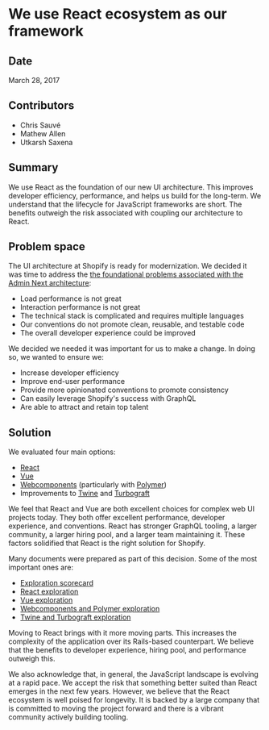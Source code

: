 # We use React ecosystem as our framework

## Date

March 28, 2017

## Contributors

- Chris Sauvé
- Mathew Allen
- Utkarsh Saxena

## Summary

We use React as the foundation of our new UI architecture. This improves developer efficiency, performance, and helps us build for the long-term. We understand that the lifecycle for JavaScript frameworks are short. The benefits outweigh the risk associated with coupling our architecture to React.

## Problem space

The UI architecture at Shopify is ready for modernization. We decided it was time to address the [the foundational problems associated with the Admin Next architecture](https://docs.google.com/document/d/1Z2lYsfX3oxytG4QNGaW6X83Z52Zz-jsrUFXp1zRGVpA/edit):

- Load performance is not great
- Interaction performance is not great
- The technical stack is complicated and requires multiple languages
- Our conventions do not promote clean, reusable, and testable code
- The overall developer experience could be improved

We decided we needed it was important for us to make a change. In doing so, we wanted to ensure we:

- Increase developer efficiency
- Improve end-user performance
- Provide more opinionated conventions to promote consistency
- Can easily leverage Shopify's success with GraphQL
- Are able to attract and retain top talent

## Solution

We evaluated four main options:

- [React](https://facebook.github.io/react/)
- [Vue](https://vuejs.org/)
- [Webcomponents](https://developer.mozilla.org/en-US/docs/Web/Web_Components) (particularly with [Polymer](https://www.polymer-project.org/1.0/))
- Improvements to [Twine](https://github.com/Shopify/twine) and [Turbograft](https://github.com/Shopify/turbograft)

We feel that React and Vue are both excellent choices for complex web UI projects today. They both offer excellent performance, developer experience, and conventions. React has stronger GraphQL tooling, a larger community, a larger hiring pool, and a larger team maintaining it. These factors solidified that React is the right solution for Shopify.

Many documents were prepared as part of this decision. Some of the most important ones are:

- [Exploration scorecard](https://docs.google.com/spreadsheets/d/1vn4xwTcXhuiD__Opxupahf55zDZEqJ5kswZODlmLhCU/edit#gid=0)
- [React exploration](https://docs.google.com/document/d/1Er44SPruAt_MYTcWEoHtmzUbgbpk3LsLcFw_avIglPY/edit#heading=h.f2tkwvxd2erv)
- [Vue exploration](https://docs.google.com/document/d/1y8OgERPk74t25OuRQO93H34irZqdoiIhJstKrTGFyTk/edit)
- [Webcomponents and Polymer exploration](https://docs.google.com/document/d/1QM8AoWQgn-2b5aMVduy6gWP4vZiJeBPioIvB4nneHQo/edit)
- [Twine and Turbograft exploration](https://docs.google.com/document/d/1b-An6ImewQq4WChIBQDC4xLhFwi1LJodCTsrN2rpfVU/edit#heading=h.f2tkwvxd2erv)

Moving to React brings with it more moving parts. This increases the complexity of the application over its Rails-based counterpart. We believe that the benefits to developer experience, hiring pool, and performance outweigh this.

We also acknowledge that, in general, the JavaScript landscape is evolving at a rapid pace. We accept the risk that something better suited than React emerges in the next few years. However, we believe that the React ecosystem is well poised for longevity. It is backed by a large company that is committed to moving the project forward and there is a vibrant community actively building tooling.

